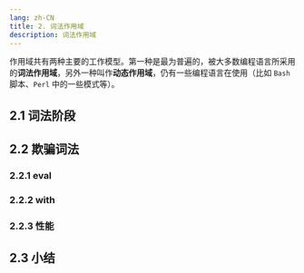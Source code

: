 ```yaml
---
lang: zh-CN
title: 2. 词法作用域
description: 词法作用域
---
```


作用域共有两种主要的工作模型。第一种是最为普遍的，被大多数编程语言所采用的**词法作用域**，另外一种叫作**动态作用域**，仍有一些编程语言在使用（比如 `Bash` 脚本、`Perl` 中的一些模式等）。

## 2.1 词法阶段



## 2.2 欺骗词法

### 2.2.1 eval

### 2.2.2 with

### 2.2.3 性能

## 2.3 小结
